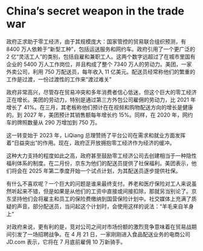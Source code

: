 # China’s secret weapon in the trade war

政府正求助于零工经济，由于其规模庞大：国家管控的贸易联合组织预测，有 8400 万人依赖于“新型工种”，包括运送服务和网约车。政府引用了一个更广泛的 2 亿“灵活工人”的类别，包括自雇和兼职工人。这两个数字远超过了在城市里国有企业的 5400 万人工作岗位，并且构成了整个 7340 万人的劳动力。美团，一家外卖公司，利用 750 万配送员，每年收入 11 亿美元。配送员经常称他们的繁重的工作是过渡，一份过渡性的工作来“渡过难关”

政府非常高兴，尽管存在贸易冲突和多年消费者信心低迷，但这个巨大的零工经济正在增长。美团的劳动力，特别是通过第三方外包公司雇佣的劳动力，比 2021 年增长了 41%。在三月，其老板称他们预计在在视频和购物配送方向的增长是健康的。到 2027 年，美团预计其销售额每年增长约 15%。同样，在 2020 年，网约车的牌照数量从 290 万增加到 750 万。

这一转变始于 2023 年，LiQiang 总理赞扬了平台公司在需求和就业方面发挥着“日益突出”的作用。现在，政府正开放拥抱零工经济作为经济的缓冲。

这种大力支持的程度如此之高，政府甚至鼓励零工经济公司去创建相当于一种隐性福利体系的制度。在二月份，京东为他们的配送员提供了社保福利。美团表示，他们将会在 2025 年第二季度开始一个试点计划，为其配送员逐步提供社保。

有什么不喜欢呢？一个巨大的问题是谁来最终支付。养老和医疗保险对工人来说虽然听起来不错，但是如果是从他们的工资中直接或间接扣除，那就另当别论了。京东坚持他们会将雇主和员工的保险费缴纳到国营保险计划中。社交媒体上充满了质疑的声音。部分配送员，当问起这个计划时，会使用这样的说法：“羊毛来自羊身上“

对政府来说，更有利的是，竞对公司之间对市场份额的激烈竞争意味着在贸易战期间引发了一场招聘战争。在 4 月 21 日，一家刚刚进入食品配送业务的电商公司 JD.com 表示，它将在 7 月底前雇佣 10 万新骑手。
